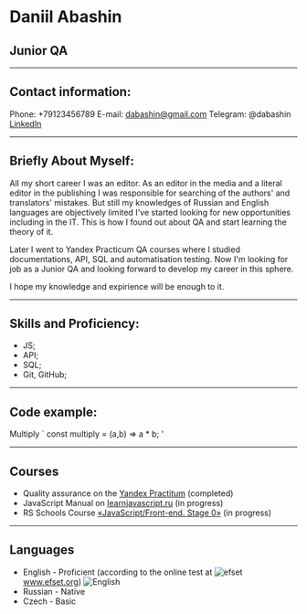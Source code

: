 # Daniil Abashin

## Junior QA
***
## Contact information:
Phone: +79123456789
E-mail: dabashin@gmail.com
Telegram: @dabashin
[LinkedIn](https://www.linkedin.com/in/daniil-abashin/)
***
## Briefly About Myself:
All my short career I was an editor. As an editor in the media and a literal editor in the publishing I was responsible for searching of the authors' and translators' mistakes. But still my knowledges of Russian and English languages are objectively limited I've started looking for new opportunities including in the IT. This is how I found out about QA and start learning the theory of it.

Later I went to Yandex Practicum QA courses where I studied documentations, API, SQL and automatisation testing. Now I'm looking for job as a Junior QA and looking forward to develop my career in this sphere.

I hope my knowledge and expirience will be enough to it.
***
## Skills and Proficiency:
* JS;
* API;
* SQL;
* Git, GitHub;
***
## Code example:
Multiply
`
const multiply = (a,b) => a * b;
'
***
## Courses
* Quality assurance on the [Yandex Practitum](practicum.yandex.ru) (completed)
* JavaScript Manual on [learnjavascript.ru](https://learn.javascript.ru/) (in progress)
* RS Schools Course [«JavaScript/Front-end. Stage 0»](https://rs.school/) (in progress)
***
## Languages
* English - Proficient (according to the online test at ![efset](https://annavoloshina.github.io/rsschool-cv/images/efset-logo.png) www.efset.org)
![English](https://cdn.efset.org/efset-widget/img/certificate_75.png)
* Russian - Native
* Czech - Basic